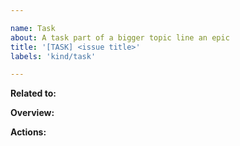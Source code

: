 ```yaml
---

name: Task
about: A task part of a bigger topic line an epic
title: '[TASK] <issue title>'
labels: 'kind/task'

---
```


**Related to:**

<!-- Link to the parent if found. -->

**Overview:**

<!-- Add details about the task. -->

**Actions:**

<!-- Add details about the expected outcome if any. -->

